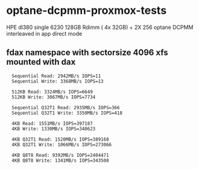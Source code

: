 # optane-dcpmm-proxmox-tests

HPE dl380 single 6230 128GB Rdimm ( 4x 32GB)  +  2X 256 optane DCPMM interleaved in app direct mode



## fdax namespace with sectorsize 4096 xfs mounted with dax

```
  Sequential Read: 2942MB/s IOPS=11
  Sequential Write: 3368MB/s IOPS=13
  
  512KB Read: 3324MB/s IOPS=6649
  512KB Write: 3867MB/s IOPS=7734
  
  Sequential Q32T1 Read: 2935MB/s IOPS=366
  Sequential Q32T1 Write: 3350MB/s IOPS=418
  
  4KB Read: 1551MB/s IOPS=397187
  4KB Write: 1330MB/s IOPS=340623
  
  4KB Q32T1 Read: 1520MB/s IOPS=389168
  4KB Q32T1 Write: 1066MB/s IOPS=273066
  
  4KB Q8T8 Read: 9392MB/s IOPS=2404471
  4KB Q8T8 Write: 1341MB/s IOPS=343508
```
